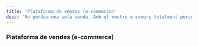 ```yaml
---
title: 'Plataforma de vendes (e-commerce)'
desc: 'No perdeu una sola venda. Amb el nostre e-comerç totalment personalitzable, seràs capaç de vendre tota mena de productes i gestionar-los tu mateix.'
---
```


### Plataforma de vendes (e-commerce)
